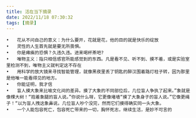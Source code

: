 ```yaml
---
title: 活在当下摘录
date: 2022/11/18 07:30:32
tags: [摘录]
---
```

    •	花从不问自己的意义：为什么要开，花就是花，他的目的就是快乐的绽放
	•	灵性的人生首先就是要无所畏惧。
	•	你是瘫痪的恐惧？久违久违。进来喝杯茶吧?
	•	唯物主义：指只相信感官所能感觉到的东西。凡是看不见、听不到、摸不着，或是实验室里检测不到，唯物主义就判定这不存在
	•	用科学的放大镜来寻找智能管理，就像黑夜里丢了钥匙的醉汉围着路灯柱子转，因为那里是他唯一能看得见的地方。
	•	你能证明，我才信
	•	盲人摸大象来比喻文化间的差异。摸了大象的不同部位后，几位盲人争执了起来。”象就是像棵大树！“抱着象腿的盲人说。”你说什么呀，它更像堵墙“摸了大象身子的盲人说。”它像更绳子！“以为盲人拽这象鼻说。几位盲人吵个没完，然而它们摸得确实同一头大象。
	•	一个人能包容死亡，包容死亡带来的一切，胸怀死志，继续生活，是妙不可言的
